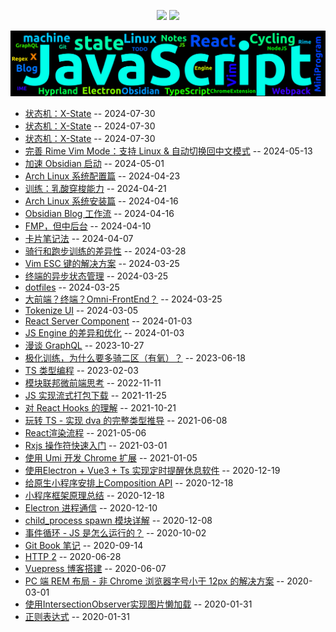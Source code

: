 
<p align='center'>
    <img src="https://badgen.net/github/issues/lei4519/blog"/>
    <img src="https://badgen.net/badge/last-commit/2025-07-05 04:39:17"/>
</p>

<img src="assets/wordcloud.png" title="词云" alt="词云">

- [状态机：X-State](./100) -- 2024-07-30
- [状态机：X-State](./102) -- 2024-07-30
- [状态机：X-State](./108) -- 2024-07-30
- [完善 Rime Vim Mode：支持 Linux & 自动切换回中文模式](./85) -- 2024-05-13
- [加速 Obsidian 启动](./91) -- 2024-05-01
- [Arch Linux 系统配置篇](./75) -- 2024-04-23
- [训练：乳酸穿梭能力](./72) -- 2024-04-21
- [Arch Linux 系统安装篇](./74) -- 2024-04-16
- [Obsidian Blog 工作流](./77) -- 2024-04-16
- [FMP，但中后台](./65) -- 2024-04-10
- [卡片笔记法](./73) -- 2024-04-07
- [骑行和跑步训练的差异性](./64) -- 2024-03-28
- [Vim ESC 键的解决方案](./54) -- 2024-03-25
- [终端的异步状态管理](./59) -- 2024-03-25
- [dotfiles](./62) -- 2024-03-25
- [大前端？终端？Omni-FrontEnd？](./66) -- 2024-03-25
- [Tokenize UI](./61) -- 2024-03-05
- [React Server Component](./55) -- 2024-01-03
- [JS Engine 的差异和优化](./57) -- 2024-01-03
- [漫谈 GraphQL](./56) -- 2023-10-27
- [极化训练，为什么要多骑二区（有氧）？](./63) -- 2023-06-18
- [TS 类型编程](./60) -- 2023-02-03
- [模块联邦微前端思考](./49) -- 2022-11-11
- [JS 实现流式打包下载](./53) -- 2021-11-25
- [对 React Hooks 的理解](./58) -- 2021-10-21
- [玩转 TS - 实现 dva 的完整类型推导](./46) -- 2021-06-08
- [React渲染流程](./50) -- 2021-05-06
- [Rxjs 操作符快速入门](./52) -- 2021-03-01
- [使用 Umi 开发 Chrome 扩展](./37) -- 2021-01-05
- [使用Electron + Vue3 + Ts 实现定时提醒休息软件](./36) -- 2020-12-19
- [给原生小程序安排上Composition API](./42) -- 2020-12-18
- [小程序框架原理总结](./43) -- 2020-12-18
- [Electron 进程通信](./39) -- 2020-12-10
- [child_process spawn 模块详解](./44) -- 2020-12-08
- [事件循环 - JS 是怎么运行的？](./47) -- 2020-10-02
- [Git Book 笔记](./40) -- 2020-09-14
- [HTTP 2](./41) -- 2020-06-28
- [Vuepress 博客搭建](./38) -- 2020-06-07
- [PC 端 REM 布局 - 非 Chrome 浏览器字号小于 12px 的解决方案](./45) -- 2020-03-01
- [使用IntersectionObserver实现图片懒加载](./48) -- 2020-01-31
- [正则表达式](./51) -- 2020-01-31
